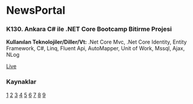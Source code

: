 ﻿# NewsPortal
 
 ### K130. Ankara C# ile .NET Core Bootcamp Bitirme Projesi
 
 **Kullanılan Teknolojiler/Diller/Vt:** .Net Core Mvc, .Net Core Identity, Entity Framework, C#, Linq, Fluent Api, AutoMapper, Unit of Work, Mssql, Ajax, NLog
 
 [Live](http://newsportals.somee.com/ "NewsPortal")

### Kaynaklar
[1](https://code-maze.com/user-registration-aspnet-core-identity/)
[2](https://docs.microsoft.com/en-us/aspnet/core/security/authentication/identity?view=aspnetcore-6.0&tabs=visual-studio)
[3](https://docs.microsoft.com/en-us/ef/core/modeling/relationships?tabs=fluent-api%2Cfluent-api-simple-key%2Csimple-key)
[4](https://docs.microsoft.com/en-us/ef/ef6/modeling/code-first/fluent/types-and-properties)
[5](https://medialoot.com/item/bootstrap-4-admin-dashboard-template/)
[6](https://code-maze.com/aspnetcore-send-email/)
[7](https://stackoverflow.com/questions/38951554/using-net-core-how-can-i-show-the-html-content-coming-from-database-on-view)
[8](https://www.udemy.com/course/net5aspnetcore5blog/)
[9](https://www.udemy.com/course/net5aspnetcore5blog2/)
